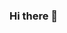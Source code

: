 ### Hi there 👋

<!--
**LipeAbreu/LipeAbreu** is a ✨ _special_ ✨ repository because its `README.md` (this file) appears on your GitHub profile.
- Bom Dia 👍, bem vindo ao meu perfil do Github 😄:. 
- ⚡Sou o Felipe, tenho 20 anos e estudo ciências da computação, estou caminhando para o intermediário da computação e vou me tornar um ótimo programador. 🙌
- Esse é o meu segundo ano da faculdade de ciência da computação 🏫 e estou expandindo os meus conhecimentos no Alura. 🎒
- 📘 Já estudei Lógica de programação e Arquitetura de computadores 💻 e já estudei as linguagens:
<img loading="lazy" src="https://cdn.jsdelivr.net/gh/devicons/devicon@latest/icons/css3/css3-original-wordmark.svg" /> width="40" height="40"/>       
<img loading="lazy" src="https://cdn.jsdelivr.net/gh/devicons/devicon@latest/icons/html5/html5-original-wordmark.svg" width="40" height="40"/> 
<img loading="lazy" src="https://cdn.jsdelivr.net/gh/devicons/devicon@latest/icons/javascript/javascript-original.svg" width="40" height="40"/>
<img loading="lazy" src="https://cdn.jsdelivr.net/gh/devicons/devicon@latest/icons/linux/linux-original.svg" width="40" height="40"/> 

- ✈️ Moro no Brasíl, no estado de São Paulo. 🌇



Here are some ideas to get you started:

- 🔭 I’m currently working on ...
- 🌱 I’m currently learning ...
- 👯 I’m looking to collaborate on ...
- 🤔 I’m looking for help with ...
- 💬 Ask me about ...
- 📫 How to reach me: ...
- 😄 Pronouns: ...
- ⚡ Fun fact: ...
-->
